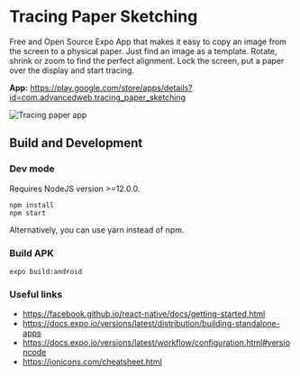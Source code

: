 # Tracing Paper Sketching

Free and Open Source Expo App that makes it easy to copy an image from the screen to a physical paper. Just find an image as a template. Rotate, shrink or zoom to find the perfect alignment. Lock the screen, put a paper over the display and start tracing.

**App:** https://play.google.com/store/apps/details?id=com.advancedweb.tracing_paper_sketching

![Tracing paper app](https://github.com/dodie/tracing-paper-sketching/blob/master/docs/IMG_20190104_204555.jpg "Tracing paper app")


## Build and Development

### Dev mode
Requires NodeJS version >=12.0.0.

```
npm install
npm start
```
Alternatively, you can use yarn instead of npm.

### Build APK
```
expo build:android
```


### Useful links

- https://facebook.github.io/react-native/docs/getting-started.html
- https://docs.expo.io/versions/latest/distribution/building-standalone-apps
- https://docs.expo.io/versions/latest/workflow/configuration.html#versioncode
- https://ionicons.com/cheatsheet.html



